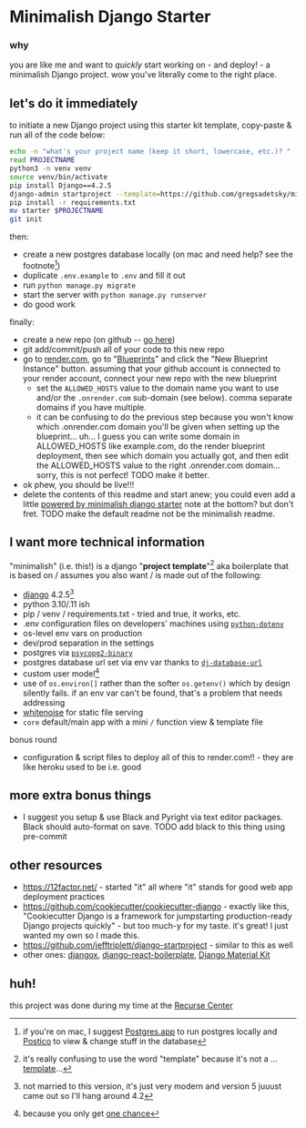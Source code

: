 # Minimalish Django Starter

### why

you are like me and want to _quickly_ start working on - and deploy! - a minimalish Django project. wow you've literally come to the right place.

## let's do it immediately

to initiate a new Django project using this starter kit template, copy-paste & run all of the code below:

```bash
echo -n "what's your project name (keep it short, lowercase, etc.)? "
read PROJECTNAME
python3 -m venv venv
source venv/bin/activate
pip install Django==4.2.5
django-admin startproject --template=https://github.com/gregsadetsky/minimalish-django-starter/archive/main.zip -n ".env.example" -n "render.yaml" $PROJECTNAME .
pip install -r requirements.txt
mv starter $PROJECTNAME
git init
```

then:

- create a new postgres database locally (on mac and need help? see the footnote[^0])
- duplicate `.env.example` to `.env` and fill it out
- run `python manage.py migrate`
- start the server with `python manage.py runserver`
- do good work

finally:

- create a new repo (on github -- [go here](https://github.com/new))
- git add/commit/push all of your code to this new repo
- go to [render.com](https://render.com/), go to "[Blueprints](https://dashboard.render.com/blueprints)" and click the "New Blueprint Instance" button. assuming that your github account is connected to your render account, connect your new repo with the new blueprint
  - set the `ALLOWED_HOSTS` value to the domain name you want to use and/or the `.onrender.com` sub-domain (see below). comma separate domains if you have multiple.
  - it can be confusing to do the previous step because you won't know which .onrender.com domain you'll be given when setting up the blueprint... uh... I guess you can write some domain in ALLOWED_HOSTS like example.com, do the render blueprint deployment, then see which domain you actually got, and then edit the ALLOWED_HOSTS value to the right .onrender.com domain... sorry, this is not perfect! TODO make it better.
- ok phew, you should be live!!!
- delete the contents of this readme and start anew; you could even add a little [powered by minimalish django starter](https://github.com/gregsadetsky/minimalish-django-starter) note at the bottom? but don't fret. TODO make the default readme not be the minimalish readme.

## I want more technical information

"minimalish" (i.e. this!) is a django "**project template**"[^1] aka boilerplate that is based on / assumes you also want / is made out of the following:

- [django](https://www.djangoproject.com/) 4.2.5[^2]
- python 3.10/.11 ish
- pip / venv / requirements.txt - tried and true, it works, etc.
- .env configuration files on developers' machines using [`python-dotenv`](https://pypi.org/project/python-dotenv/)
- os-level env vars on production
- dev/prod separation in the settings
- postgres via [`psycopg2-binary`](https://pypi.org/project/psycopg2-binary/)
- postgres database url set via env var thanks to [`dj-database-url`](https://pypi.org/project/dj-database-url/)
- custom user model[^3]
- use of `os.environ[]` rather than the softer `os.getenv()` which by design silently fails. if an env var can't be found, that's a problem that needs addressing
- [whitenoise](https://whitenoise.readthedocs.io/en/latest/) for static file serving
- `core` default/main app with a mini `/` function view & template file

bonus round

- configuration & script files to deploy all of this to render.com!! - they are like heroku used to be i.e. good

## more extra bonus things

- I suggest you setup & use Black and Pyright via text editor packages. Black should auto-format on save. TODO add black to this thing using pre-commit

## other resources

- https://12factor.net/ - started "it" all where "it" stands for good web app deployment practices
- https://github.com/cookiecutter/cookiecutter-django - exactly like this, "Cookiecutter Django is a framework for jumpstarting production-ready Django projects quickly" - but too much-y for my taste. it's great! I just wanted my own so I made this.
- https://github.com/jefftriplett/django-startproject - similar to this as well
- other ones: [djangox](https://github.com/wsvincent/djangox), [django-react-boilerplate](https://github.com/vintasoftware/django-react-boilerplate), [Django Material Kit](https://github.com/app-generator/django-material-kit)

## huh!

this project was done during my time at the [Recurse Center](https://recurse.com/)

[^0]: if you're on mac, I suggest [Postgres.app](https://postgresapp.com/) to run postgres locally and [Postico](https://eggerapps.at/postico2/) to view & change stuff in the database
[^1]: it's really confusing to use the word "template" because it's not a ... [template](https://docs.djangoproject.com/en/4.2/topics/templates/)...
[^2]: not married to this version, it's just very modern and version 5 juuust came out so I'll hang around 4.2
[^3]: because you only get [one chance](https://docs.djangoproject.com/en/4.2/topics/auth/customizing/#changing-to-a-custom-user-model-mid-project)

